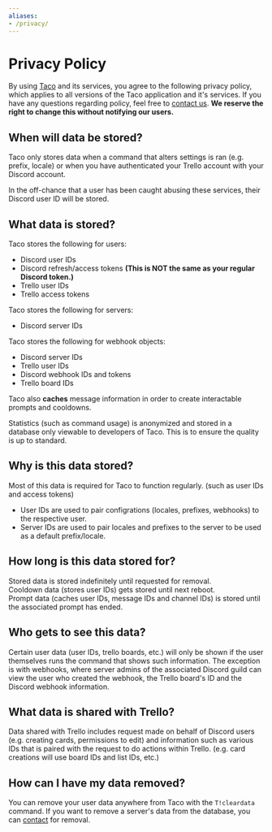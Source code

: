 ```yaml
---
aliases:
- /privacy/
---
```


# Privacy Policy

By using [Taco](/) and its services, you agree to the following privacy policy, which applies to all versions of the Taco application and it's services. If you have any questions regarding policy, feel free to [contact us](/contact). **We reserve the right to change this without notifying our users.**

## When will data be stored?

Taco only stores data when a command that alters settings is ran (e.g. prefix, locale) or when you have authenticated your Trello account with your Discord account.

In the off-chance that a user has been caught abusing these services, their Discord user ID will be stored.

## What data is stored?

Taco stores the following for users:
- Discord user IDs
- Discord refresh/access tokens **(This is NOT the same as your regular Discord token.)**
- Trello user IDs
- Trello access tokens

Taco stores the following for servers:
- Discord server IDs

Taco stores the following for webhook objects:
- Discord server IDs
- Trello user IDs
- Discord webhook IDs and tokens
- Trello board IDs

Taco also **caches** message information in order to create interactable prompts and cooldowns.

Statistics (such as command usage) is anonymized and stored in a database only viewable to developers of Taco. This is to ensure the quality is up to standard.

## Why is this data stored?

Most of this data is required for Taco to function regularly. (such as user IDs and access tokens)
- User IDs are used to pair configrations (locales, prefixes, webhooks) to the respective user.
- Server IDs are used to pair locales and prefixes to the server to be used as a default prefix/locale.

## How long is this data stored for?

Stored data is stored indefinitely until requested for removal.  
Cooldown data (stores user IDs) gets stored until next reboot.  
Prompt data (caches user IDs, message IDs and channel IDs) is stored until the associated prompt has ended.

## Who gets to see this data?

Certain user data (user IDs, trello boards, etc.) will only be shown if the user themselves runs the command that shows such information. The exception is with webhooks, where server admins of the associated Discord guild can view the user who created the webhook, the Trello board's ID and the Discord webhook information.

## What data is shared with Trello?

Data shared with Trello includes request made on behalf of Discord users (e.g. creating cards, permissions to edit) and information such as various IDs that is paired with the request to do actions within Trello. (e.g. card creations will use board IDs and list IDs, etc.)

## How can I have my data removed?
You can remove your user data anywhere from Taco with the `T!cleardata` command. If you want to remove a server's data from the database, you can [contact](/contact) for removal.
